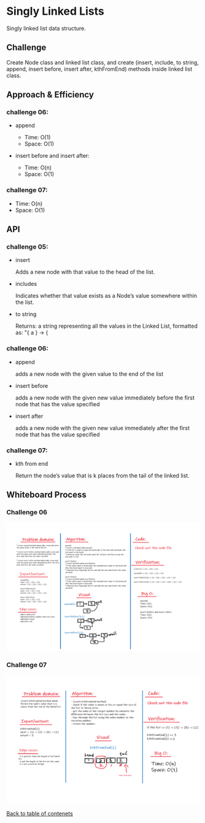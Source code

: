 # Singly Linked Lists

Singly linked list data structure.

## Challenge

Create Node class and linked list class, and create (insert, include, to string, append, insert before, insert after, kthFromEnd) methods inside linked list class.

## Approach & Efficiency

### challenge 06:

- append

  - Time: O(1)
  - Space: O(1)

- insert before and insert after:

  - Time: O(n)
  - Space: O(1)

### challenge 07:

- Time: O(n)
- Space: O(1)

## API

### challenge 05:

- insert

  Adds a new node with that value to the head of the list.

- includes

  Indicates whether that value exists as a Node’s value somewhere within the list.

- to string

  Returns: a string representing all the values in the Linked List, formatted as:
  "{ a } -> {

### challenge 06:

- append

  adds a new node with the given value to the end of the list

- insert before

  adds a new node with the given new value immediately before the first node that has the value specified

- insert after

  adds a new node with the given new value immediately after the first node that has the value specified

### challenge 07:

- kth from end

  Return the node’s value that is k places from the tail of the linked list.

## Whiteboard Process

### Challenge 06

![challenge06](../img/linked-list-insertions.png)

### Challenge 07

![challenge06](../img/linked-list-kth.png)

[Back to table of contenets](../README.md)
